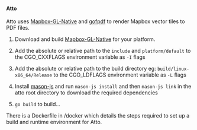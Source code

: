 #### Atto

Atto uses [Mapbox-GL-Native](https://github.com/mapbox/mapbox-gl-native) and [gofpdf](https://github.com/jung-kurt/gofpdf) to render Mapbox vector tiles to PDF files.

1. Download and build [Mapbox-GL-Native](https://github.com/mapbox/mapbox-gl-native) for your platform.

2. Add the absolute or relative path to the `include` and `platform/default` to the CGO_CXXFLAGS environment variable as `-I` flags
  
3. Add the absolute or relative path to the build directory eg: `build/linux-x86_64/Release` to the CGO_LDFLAGS environment variable as `-L` flags

4. Install [mason-js](https://github.com/mapbox/mason-js) and run `mason-js install` and then `mason-js link` in the atto root directory to download the required dependencies 

5. `go build` to build...

There is a Dockerfile in /docker which details the steps required to set up a build and runtime environment for Atto.
